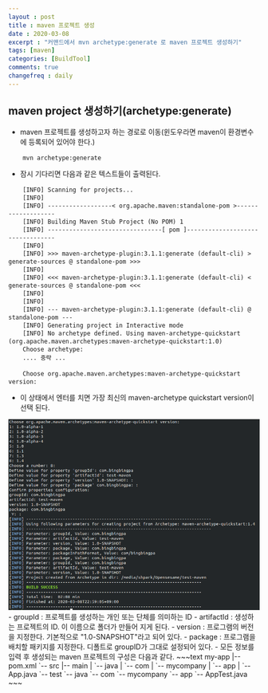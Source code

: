 ```yaml
---
layout : post
title : maven 프로젝트 생성
date : 2020-03-08
excerpt : "커맨드에서 mvn archetype:generate 로 maven 프로젝트 생성하기"
tags: [maven]
categories: [BuildTool]
comments: true
changefreq : daily
---
```


## maven project 생성하기(archetype:generate)

- maven 프로젝트를 생성하고자 하는 경로로 이동(윈도우라면 maven이 환경변수에 등록되어 있어야 한다.)
~~~shell
    mvn archetype:generate
~~~
- 잠시 기다리면 다음과 같은 텍스트들이 출력된다. 
~~~shell
    [INFO] Scanning for projects...
    [INFO] 
    [INFO] ------------------< org.apache.maven:standalone-pom >-------------------
    [INFO] Building Maven Stub Project (No POM) 1
    [INFO] --------------------------------[ pom ]---------------------------------
    [INFO] 
    [INFO] >>> maven-archetype-plugin:3.1.1:generate (default-cli) > generate-sources @ standalone-pom >>>
    [INFO] 
    [INFO] <<< maven-archetype-plugin:3.1.1:generate (default-cli) < generate-sources @ standalone-pom <<<
    [INFO] 
    [INFO] 
    [INFO] --- maven-archetype-plugin:3.1.1:generate (default-cli) @ standalone-pom ---
    [INFO] Generating project in Interactive mode
    [INFO] No archetype defined. Using maven-archetype-quickstart (org.apache.maven.archetypes:maven-archetype-quickstart:1.0)
    Choose archetype:
    .... 중략 ... 

    Choose org.apache.maven.archetypes:maven-archetype-quickstart version:
~~~
- 이 상태에서 엔터를 치면 가장 최신의 maven-archetype quickstart version이 선택 된다. 
<img src="/static/img/maven-quick-start/maven-quick-start.png">
- groupId : 프로젝트를 생성하는 개인 또는 단체를 의미하는 ID
- artifactId : 생성하는 프로젝트의 ID. 이 이름으로 폴더가 만들어 지게 된다. 
- version : 프로그램의 버전을 지정한다. 기본적으로 "1.0-SNAPSHOT"라고 되어 있다.
- package : 프로그램을 배치할 패키지를 지정한다. 디폴트로 groupID가 그대로 설정되어 있다. 
- 모든 정보를 입력 후 생성되는 maven 프로젝트의 구성은 다음과 같다. 
~~~text
    my-app
    |-- pom.xml
    `-- src
        |-- main
        |   `-- java
        |       `-- com
        |           `-- mycompany
        |               `-- app
        |                   `-- App.java
        `-- test
            `-- java
                `-- com
                    `-- mycompany
                        `-- app
                            `-- AppTest.java
~~~
